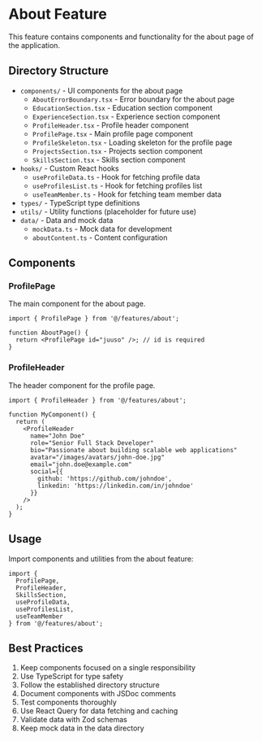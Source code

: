 # About Feature

This feature contains components and functionality for the about page of the application.

## Directory Structure

- `components/` - UI components for the about page
  - `AboutErrorBoundary.tsx` - Error boundary for the about page
  - `EducationSection.tsx` - Education section component
  - `ExperienceSection.tsx` - Experience section component
  - `ProfileHeader.tsx` - Profile header component
  - `ProfilePage.tsx` - Main profile page component
  - `ProfileSkeleton.tsx` - Loading skeleton for the profile page
  - `ProjectsSection.tsx` - Projects section component
  - `SkillsSection.tsx` - Skills section component
- `hooks/` - Custom React hooks
  - `useProfileData.ts` - Hook for fetching profile data
  - `useProfilesList.ts` - Hook for fetching profiles list
  - `useTeamMember.ts` - Hook for fetching team member data
- `types/` - TypeScript type definitions
- `utils/` - Utility functions (placeholder for future use)
- `data/` - Data and mock data
  - `mockData.ts` - Mock data for development
  - `aboutContent.ts` - Content configuration

## Components

### ProfilePage

The main component for the about page.

```tsx
import { ProfilePage } from '@/features/about';

function AboutPage() {
  return <ProfilePage id="juuso" />; // id is required
}
```

### ProfileHeader

The header component for the profile page.

```tsx
import { ProfileHeader } from '@/features/about';

function MyComponent() {
  return (
    <ProfileHeader
      name="John Doe"
      role="Senior Full Stack Developer"
      bio="Passionate about building scalable web applications"
      avatar="/images/avatars/john-doe.jpg"
      email="john.doe@example.com"
      social={{
        github: 'https://github.com/johndoe',
        linkedin: 'https://linkedin.com/in/johndoe'
      }}
    />
  );
}
```

## Usage

Import components and utilities from the about feature:

```tsx
import { 
  ProfilePage, 
  ProfileHeader, 
  SkillsSection,
  useProfileData,
  useProfilesList,
  useTeamMember 
} from '@/features/about';
```

## Best Practices

1. Keep components focused on a single responsibility
2. Use TypeScript for type safety
3. Follow the established directory structure
4. Document components with JSDoc comments
5. Test components thoroughly
6. Use React Query for data fetching and caching
7. Validate data with Zod schemas
8. Keep mock data in the data directory 